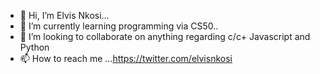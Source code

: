 - 👋 Hi, I’m Elvis Nkosi...
- 🌱 I’m currently learning programming via CS50..
- 💞️ I’m looking to collaborate on anything regarding c/c+ Javascript and Python
- 📫 How to reach me ...https://twitter.com/elvisnkosi

<!---
E-Nkosi/E-Nkosi is a ✨ special ✨ repository because its `README.md` (this file) appears on your GitHub profile.
You can click the Preview link to take a look at your changes.
--->
